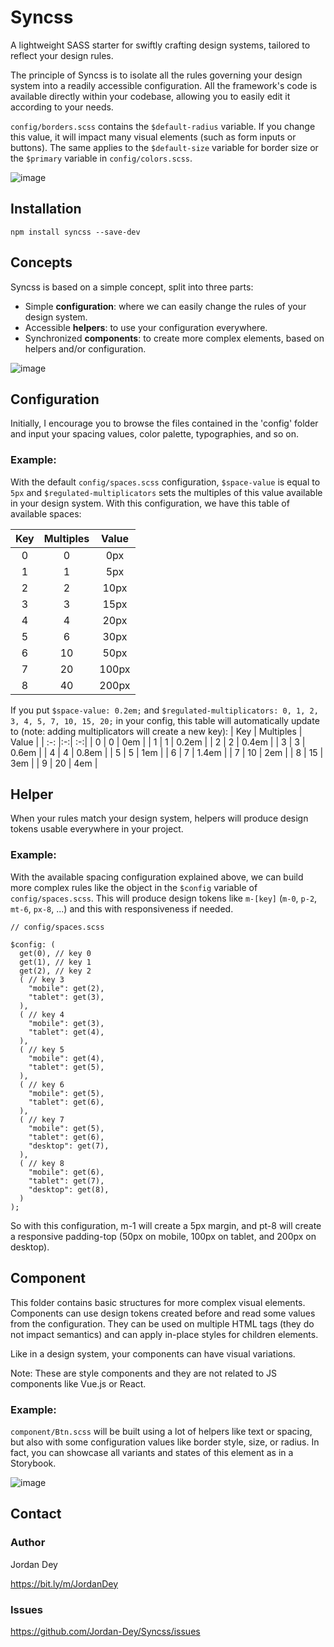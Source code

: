 # Syncss

A lightweight SASS starter for swiftly crafting design systems, tailored to reflect your design rules.

The principle of Syncss is to isolate all the rules governing your design system into a readily accessible configuration. All the framework's code is available directly within your codebase, allowing you to easily edit it according to your needs.

`config/borders.scss` contains the `$default-radius` variable. If you change this value, it will impact many visual elements (such as form inputs or buttons). The same applies to the `$default-size` variable for border size or the `$primary` variable in `config/colors.scss`.

![image](https://github.com/Jordan-Dey/Syncss/assets/143161975/47a26c7c-9ffd-45fe-9293-9820fb3bd254)

## Installation

```
npm install syncss --save-dev
```

## Concepts

Syncss is based on a simple concept, split into three parts:
- Simple **configuration**: where we can easily change the rules of your design system.
- Accessible **helpers**: to use your configuration everywhere.
- Synchronized **components**: to create more complex elements, based on helpers and/or configuration.

![image](https://github.com/Jordan-Dey/Syncss/assets/143161975/990f7792-70f2-47be-a17a-c2e519a67c60)

## Configuration

Initially, I encourage you to browse the files contained in the 'config' folder and input your spacing values, color palette, typographies, and so on.

### Example:
With the default `config/spaces.scss` configuration, `$space-value` is equal to `5px` and `$regulated-multiplicators` sets the multiples of this value available in your design system. With this configuration, we have this table of available spaces:

| Key | Multiples | Value |
| :-: |:-:| :-:|
| 0 | 0 | 0px |
| 1 | 1 | 5px |
| 2 | 2 | 10px |
| 3 | 3 | 15px |
| 4 | 4 | 20px |
| 5 | 6 | 30px |
| 6 | 10 | 50px |
| 7 | 20 | 100px |
| 8 | 40 | 200px |

If you put `$space-value: 0.2em;` and `$regulated-multiplicators: 0, 1, 2, 3, 4, 5, 7, 10, 15, 20;` in your config, this table will automatically update to (note: adding multiplicators will create a new key):
| Key | Multiples | Value |
| :-: |:-:| :-:|
| 0 | 0 | 0em |
| 1 | 1 | 0.2em |
| 2 | 2 | 0.4em |
| 3 | 3 | 0.6em |
| 4 | 4 | 0.8em |
| 5 | 5 | 1em |
| 6 | 7 | 1.4em |
| 7 | 10 | 2em |
| 8 | 15 | 3em |
| 9 | 20 | 4em |

## Helper

When your rules match your design system, helpers will produce design tokens usable everywhere in your project.

### Example:
With the available spacing configuration explained above, we can build more complex rules like the object in the `$config` variable of `config/spaces.scss`. This will produce design tokens like `m-[key]` (`m-0`, `p-2`, `mt-6`, `px-8`, ...) and this with responsiveness if needed.

```
// config/spaces.scss

$config: (
  get(0), // key 0
  get(1), // key 1
  get(2), // key 2
  ( // key 3
    "mobile": get(2),
    "tablet": get(3),
  ),
  ( // key 4
    "mobile": get(3),
    "tablet": get(4),
  ),
  ( // key 5
    "mobile": get(4),
    "tablet": get(5),
  ),
  ( // key 6
    "mobile": get(5),
    "tablet": get(6),
  ),
  ( // key 7
    "mobile": get(5),
    "tablet": get(6),
    "desktop": get(7),
  ),
  ( // key 8
    "mobile": get(6),
    "tablet": get(7),
    "desktop": get(8),
  )
);
```

So with this configuration, m-1 will create a 5px margin, and pt-8 will create a responsive padding-top (50px on mobile, 100px on tablet, and 200px on desktop).

## Component

This folder contains basic structures for more complex visual elements. Components can use design tokens created before and read some values from the configuration. They can be used on multiple HTML tags (they do not impact semantics) and can apply in-place styles for children elements.

Like in a design system, your components can have visual variations.

Note: These are style components and they are not related to JS components like Vue.js or React.

### Example:

`component/Btn.scss` will be built using a lot of helpers like text or spacing, but also with some configuration values like border style, size, or radius. In fact, you can showcase all variants and states of this element as in a Storybook.

![image](https://github.com/Jordan-Dey/Syncss/assets/143161975/2c53c24a-ec8e-4925-af51-f6f82b67867e)

## Contact

### Author

Jordan Dey

https://bit.ly/m/JordanDey

### Issues

https://github.com/Jordan-Dey/Syncss/issues

